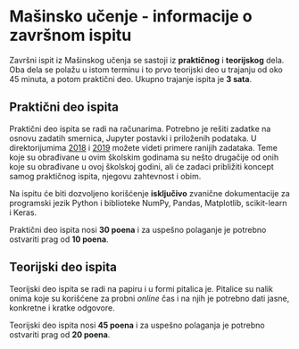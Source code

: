 # Mašinsko učenje - informacije o završnom ispitu

Završni ispit iz Mašinskog učenja se sastoji iz **praktičnog** i **teorijskog** dela. Oba dela se polažu u istom terminu i to prvo teorijski deo u trajanju od oko 45 minuta, a potom praktični deo. Ukupno trajanje ispita je **3 sata**.


## Praktični deo ispita
Praktični deo ispita se radi na računarima. Potrebno je rešiti zadatke na osnovu zadatih smernica, Jupyter postavki i priloženih podataka. U direktorijumima [2018](./2018) i [2019](./2019) možete videti primere ranijih zadataka. Teme koje su obrađivane u ovim školskim godinama su nešto drugačije od onih koje su obrađivane u ovoj školskoj godini, ali će zadaci približiti koncept samog praktičnog ispita, njegovu zahtevnost i obim. 

Na ispitu će biti dozvoljeno korišćenje  **isključivo** zvanične dokumentacije za programski jezik Python i biblioteke NumPy, Pandas, Matplotlib, scikit-learn i Keras.  

Praktični deo ispita nosi **30 poena** i za uspešno polaganje je potrebno ostvariti prag od **10 poena**. 


## Teorijski deo ispita
Teorijski deo ispita se radi na papiru i u formi pitalica je. Pitalice su nalik onima koje su korišćene za probni *online* čas i na njih je potrebno dati jasne, konkretne i kratke odgovore.

Teorijski deo ispita nosi **45 poena**  i za uspešno polaganja je potrebno ostvariti prag od **20 poena**. 




